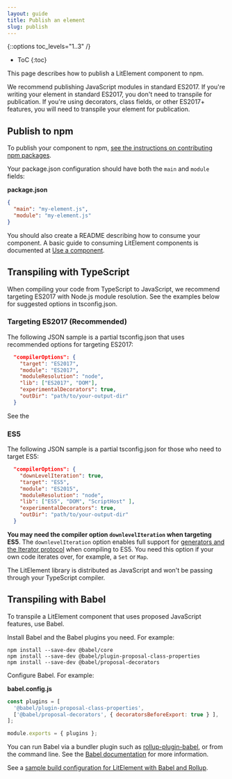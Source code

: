 ```yaml
---
layout: guide
title: Publish an element
slug: publish
---
```


{::options toc_levels="1..3" /}
* ToC
{:toc}

This page describes how to publish a LitElement component to npm.

We recommend publishing JavaScript modules in standard ES2017. If you're writing your element in standard ES2017, you don't need to transpile for publication. If you're using decorators, class fields, or other ES2017+ features, you will need to transpile your element for publication.

## Publish to npm

To publish your component to npm, [see the instructions on contributing npm packages](https://docs.npmjs.com/packages-and-modules/contributing-packages-to-the-registry).

Your package.json configuration should have both the `main` and `module` fields:

**package.json**

```json
{
  "main": "my-element.js",
  "module": "my-element.js"
}
```

You should also create a README describing how to consume your component. A basic guide to consuming LitElement components is documented at [Use a component](use).

## Transpiling with TypeScript

When compiling your code from TypeScript to JavaScript, we recommend targeting ES2017 with Node.js module resolution. See the examples below for suggested options in tsconfig.json.

### Targeting ES2017 (Recommended)

The following JSON sample is a partial tsconfig.json that uses recommended options for targeting ES2017:

```json
  "compilerOptions": {
    "target": "ES2017",
    "module": "ES2017",
    "moduleResolution": "node",
    "lib": ["ES2017", "DOM"],
    "experimentalDecorators": true,
    "outDir": "path/to/your-output-dir"
  }
```

See the 

### ES5

The following JSON sample is a partial tsconfig.json for those who need to target ES5:

```json
  "compilerOptions": {
    "downLevelIteration": true,
    "target": "ES5",
    "module": "ES2015",
    "moduleResolution": "node",
    "lib": ["ES5", "DOM", "ScriptHost" ],
    "experimentalDecorators": true,
    "outDir": "path/to/your-output-dir"
  }
```

<div class="alert alert-info">

**You may need the compiler option `downlevelIteration` when targeting ES5**. The `downlevelIteration` option enables full support for [generators and the Iterator protocol](https://developer.mozilla.org/en-US/docs/Web/JavaScript/Guide/Iterators_and_Generators#Generator_functions) when compiling to ES5. You need this option if your own code iterates over, for example, a `Set` or `Map`. 

The LitElement library is distributed as JavaScript and won't be passing through your TypeScript compiler.

</div>

## Transpiling with Babel

To transpile a LitElement component that uses proposed JavaScript features, use Babel. 

Install Babel and the Babel plugins you need. For example:

```
npm install --save-dev @babel/core
npm install --save-dev @babel/plugin-proposal-class-properties
npm install --save-dev @babel/proposal-decorators
```

Configure Babel. For example:

**babel.config.js**

```js
const plugins = [
  '@babel/plugin-proposal-class-properties',
  ['@babel/proposal-decorators', { decoratorsBeforeExport: true } ],
];

module.exports = { plugins };
```

You can run Babel via a bundler plugin such as [rollup-plugin-babel](https://www.npmjs.com/package/rollup-plugin-babel), or from the command line. See the [Babel documentation](https://babeljs.io/docs/en/) for more information.

See a [sample build configuration for LitElement with Babel and Rollup](https://github.com/PolymerLabs/lit-element-build-rollup/blob/master/src/index.html).
